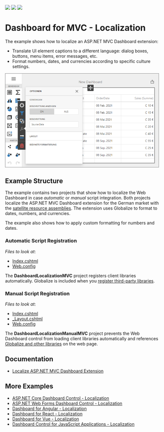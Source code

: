 <!-- default badges list -->
![](https://img.shields.io/endpoint?url=https://codecentral.devexpress.com/api/v1/VersionRange/336042957/21.2.1%2B)
[![](https://img.shields.io/badge/Open_in_DevExpress_Support_Center-FF7200?style=flat-square&logo=DevExpress&logoColor=white)](https://supportcenter.devexpress.com/ticket/details/T971023)
[![](https://img.shields.io/badge/📖_How_to_use_DevExpress_Examples-e9f6fc?style=flat-square)](https://docs.devexpress.com/GeneralInformation/403183)
<!-- default badges end -->
# Dashboard for MVC - Localization

The example shows how to localize an ASP.NET MVC Dashboard extension:

- Translate UI element captions to a different language: dialog boxes, buttons, menu items, error messages, etc.
- Format numbers, dates, and currencies according to specific culture settings.

![](img/web-dashboard-localization-de.png)

## Example Structure

The example contains two projects that show how to localize the Web Dashboard in case _automatic_ or _manual_ script integration. Both projects localize the ASP.NET MVC Dashboard extension for the German market with the [satellite resource assemblies](https://docs.devexpress.com/Dashboard/402536/web-dashboard/aspnet-mvc-dashboard-extension/localization#localize-ui). The extension uses Globalize﻿ to format to dates, numbers, and currencies. 

The example also shows how to apply custom formatting for numbers and dates.

### Automatic Script Registration

<!-- default file list -->
*Files to look at*:

* [Index.cshtml](./CS/DashboardLocalizationMVC/Views/Home/Index.cshtml)
* [Web.config](./CS/DashboardLocalizationMVC/Web.config)
<!-- default file list end -->

The **DashboardLocalizationMVC** project registers client libraries automatically. Globalize is included when you [register third-party libraries](https://docs.devexpress.com/Dashboard/402120/web-dashboard/aspnet-mvc-dashboard-extension/required-client-libraries#automatic-integration).


### Manual Script Registration

<!-- default file list -->
*Files to look at*:

* [Index.cshtml](./CS/DashboardLocalizationManualMVC/Views/Home/Index.cshtml)
* [_Layout.cshtml](./CS/DashboardLocalizationManualMVC/Views/Shared/_Layout.cshtml)
* [Web.config](./CS/DashboardLocalizationManualMVC/Web.config)
<!-- default file list end -->

The **DashboardLocalizationManualMVC** project prevents the Web Dashboard control from loading client libraries automatically and references [Globalize and other libraries](https://docs.devexpress.com/Dashboard/402120/web-dashboard/aspnet-mvc-dashboard-extension/required-client-libraries#manual-integration) on the web page.


## Documentation

- [Localize ASP.NET MVC Dashboard Extension](https://docs.devexpress.com/Dashboard/402536/web-dashboard/aspnet-mvc-dashboard-extension/localization)

## More Examples

- [ASP.NET Core Dashboard Control - Localization](https://github.com/DevExpress-Examples/asp-net-core-dashboard-localization)
- [ASP.NET Web Forms Dashboard Control - Localization](https://github.com/DevExpress-Examples/asp-net-web-forms-dashboard-localization)
- [Dashboard for Angular - Localization](https://github.com/DevExpress-Examples/angular-dashboard-localization)
- [Dashboard for React - Localization](https://github.com/DevExpress-Examples/react-dashboard-localization)
- [Dashboard for Vue - Localization](https://github.com/DevExpress-Examples/vue-dashboard-localization)
- [Dashboard Control for JavaScript Applications - Localization](https://github.com/DevExpress-Examples/javascript-dashboard-localization)
